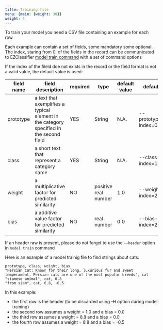 ```yaml
---
title: Training file
menu: {main: {weight: 30}}
weight: 4
---
```


To train your model you need a CSV file containing an example for each row.

Each example can contain a set of fields, some mandatory some optional. The index, staring from 0, of the fields in the record can be communicated to EZClassifier [model train command](http://localhost:1313/docs/reference/#command-model-train) with a set of command options

If the index of the fileld doe not exists in the record or the field format is not a valid value, the default value is used:

| field name | field description | required | type | default value | default |
| ---------- | ----------------- | -------- | ---- | ------------- | ------- |
| prototype  | a text that exemplifies a typical element in the category specified in the second field | YES | String | N.A. | --prototype-index=0 |
| class | a short text that represent a category name | YES | String | N.A. | --class-index=1 | 
| weight | a multiplicative factor for predicted similarity  | NO | positive real number | 1.0 | --weight-index=2 | 
| bias | a additive value factor for predicted similarity  | NO | real number | 0.0 | --bias-index=2 | 

If an  header raw is present, please do not forget to use the `--header` option in `model train` command


Here is an example of a model trainig file to find strings about cats:

```csv
prototype, class, weight, bias
"Persian Cat: Known for their long, luxurious fur and sweet temperament, Persian cats are one of the most popular breeds", cat
"siamese animal", cat, 0.8
"from siam", cat, 0.8, -0.5
```

In this example:
- the first row is the header (to be discarded using -H option during model training)
- the second row assumes a weight = 1.0 and a bias = 0.0
- the third row assumes a weight = 8.8 and a bias = 0.0
- the fourth row assumes a weight = 8.8 and a bias = -0.5
